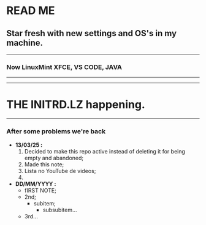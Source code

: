 # READ ME
## Star fresh with new settings and OS's in my machine.
---
### Now LinuxMint XFCE, VS CODE, JAVA
---
---
# THE INITRD.LZ happening.
---
### After some problems we're back
- **13/03/25 :** 
  1. Decided to make this repo active instead of deleting it for being empty and abandoned;
  1. Made this note;
  1. Lista no YouTube de videos;
  1. 
- **DD/MM/YYYY :**
  - fIRST NOTE;
  - 2nd;
    - subitem;
      -  subsubitem...
  - 3rd...